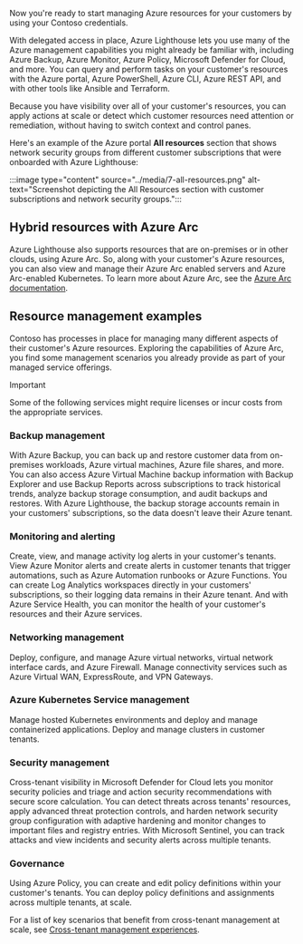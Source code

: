 Now you're ready to start managing Azure resources for your customers by using your Contoso credentials.

With delegated access in place, Azure Lighthouse lets you use many of the Azure management capabilities you might already be familiar with, including Azure Backup, Azure Monitor, Azure Policy, Microsoft Defender for Cloud, and more. You can query and perform tasks on your customer's resources with the Azure portal, Azure PowerShell, Azure CLI, Azure REST API, and with other tools like Ansible and Terraform.

Because you have visibility over all of your customer's resources, you can apply actions at scale or detect which customer resources need attention or remediation, without having to switch context and control panes.

Here's an example of the Azure portal **All resources** section that shows network security groups from different customer subscriptions that were onboarded with Azure Lighthouse:

:::image type="content" source="../media/7-all-resources.png" alt-text="Screenshot depicting the All Resources section with customer subscriptions and network security groups.":::

## Hybrid resources with Azure Arc

Azure Lighthouse also supports resources that are on-premises or in other clouds, using Azure Arc. So, along with your customer's Azure resources, you can also view and manage their Azure Arc enabled servers and Azure Arc-enabled Kubernetes. To learn more about Azure Arc, see the [Azure Arc documentation](/azure/azure-arc/).

## Resource management examples

Contoso has processes in place for managing many different aspects of their customer's Azure resources. Exploring the capabilities of Azure Arc, you find some management scenarios you already provide as part of your managed service offerings.

> [!IMPORTANT]
> Some of the following services might require licenses or incur costs from the appropriate services.  

### Backup management

With Azure Backup, you can back up and restore customer data from on-premises workloads, Azure virtual machines, Azure file shares, and more. You can also access Azure Virtual Machine backup information with Backup Explorer and use Backup Reports across subscriptions to track historical trends, analyze backup storage consumption, and audit backups and restores. With Azure Lighthouse, the backup storage accounts remain in your customers' subscriptions, so the data doesn't leave their Azure tenant.

### Monitoring and alerting

Create, view, and manage activity log alerts in your customer's tenants. View Azure Monitor alerts and create alerts in customer tenants that trigger automations, such as Azure Automation runbooks or Azure Functions. You can create Log Analytics workspaces directly in your customers' subscriptions, so their logging data remains in their Azure tenant. And with Azure Service Health, you can monitor the health of your customer's resources and their Azure services.  

### Networking management

Deploy, configure, and manage Azure virtual networks, virtual network interface cards, and Azure Firewall. Manage connectivity services such as Azure Virtual WAN, ExpressRoute, and VPN Gateways.

### Azure Kubernetes Service management

Manage hosted Kubernetes environments and deploy and manage containerized applications. Deploy and manage clusters in customer tenants.

### Security management

Cross-tenant visibility in Microsoft Defender for Cloud lets you monitor security policies and triage and action security recommendations with secure score calculation. You can detect threats across tenants' resources, apply advanced threat protection controls, and harden network security group configuration with adaptive hardening and monitor changes to important files and registry entries. With Microsoft Sentinel, you can track attacks and view incidents and security alerts across multiple tenants.

### Governance

Using Azure Policy, you can create and edit policy definitions within your customer's tenants. You can deploy policy definitions and assignments across multiple tenants, at scale.

For a list of key scenarios that benefit from cross-tenant management at scale, see [Cross-tenant management experiences](/azure/lighthouse/concepts/cross-tenant-management-experience#enhanced-services-and-scenarios).
